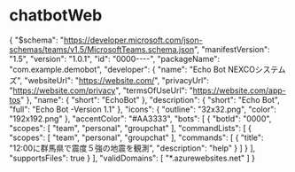 # chatbotWeb

{
  "$schema": "https://developer.microsoft.com/json-schemas/teams/v1.5/MicrosoftTeams.schema.json",
  "manifestVersion": "1.5",
  "version": "1.0.1",
  "id": "0000----",
  "packageName": "com.example.demobot",
  "developer": {
    "name": "Echo Bot NEXCOシステムズ",
    "websiteUrl": "https://website.com/",
    "privacyUrl": "https://website.com/privacy",
    "termsOfUseUrl": "https://website.com/app-tos"
  },
  "name": {
    "short": "EchoBot"
  },
  "description": {
    "short": "Echo Bot",
    "full": "Echo Bot -Version 1.1"
  },
  "icons": {
    "outline": "32x32.png",
    "color": "192x192.png"
  },
  "accentColor": "#AA3333",
  "bots": [
    {
      "botId": "0000",
      "scopes": [ "team", "personal", "groupchat" ],
      "commandLists": [
        {
          "scopes": [ "team", "personal", "groupchat" ],
          "commands": [
            {
              "title": "12:00に群馬県で震度５強の地震を観測",
              "description": "help"
            }
          ]
        }
      ],
      "supportsFiles": true
    }
  ],
  "validDomains": [
    "*.azurewebsites.net"
  ]
}
